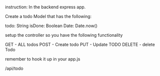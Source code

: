 instruction: In the backend express app.

Create a todo Model that has the following:

todo: String
isDone: Boolean
Date: Date.now()

setup the controller so you have the following functionality

GET - ALL todos
POST - Create todo
PUT - Update TODO
DELETE - delete Todo

remember to hook it up in your app.js

/api/todo
